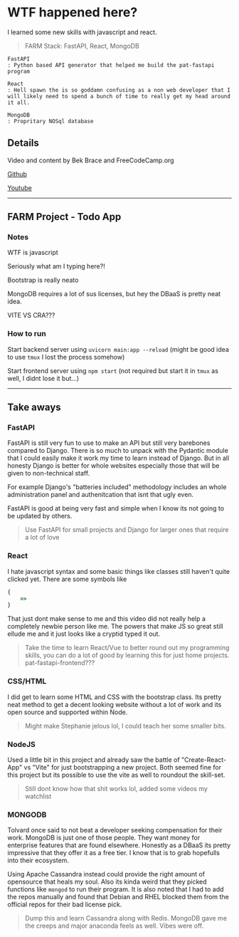 # WTF happened here?
I learned some new skills with javascript and react.

> FARM Stack: FastAPI, React, MongoDB

    FastAPI
    : Python based API generator that helped me build the pat-fastapi program

    React
    : Hell spawn the is so goddamn confusing as a non web developer that I will likely need to spend a bunch of time to really get my head around it all.

    MongoDB
    : Propritary NOSql database

## Details
Video and content by Bek Brace and FreeCodeCamp.org

[Github](https://github.com/BekBrace/FARM-Stack-Course)

[Youtube](https://www.youtube.com/watch?v=OzUzrs8uJl8)

---

## FARM Project - Todo App
### Notes
WTF is javascript

Seriously what am I typing here?!

Bootstrap is really neato

MongoDB requires a lot of sus licenses, but hey the DBaaS is pretty neat idea.

VITE VS CRA???

### How to run
Start backend server using `uvicorn main:app --reload` (might be good idea to use `tmux` I lost the process somehow)

Start frontend server using `npm start` (not required but start it in `tmux` as well, I didnt lose it but...)

---

## Take aways
### FastAPI
FastAPI is still very fun to use to make an API but still very barebones compared to Django. There is so much to unpack with the Pydantic module that I could easily make it work my time to learn instead of Django. But in all honesty Django is better for whole websites especially those that will be given to non-technical staff. 


For example Django's "batteries included" methodology includes an whole administration panel and authenitcation that isnt that ugly even.

FastAPI is good at being very fast and simple when I know its not going to be updated by others.

> Use FastAPI for small projects and Django for larger ones that require a lot of love

### React
I hate javascript syntax and some basic things like classes still haven't quite clicked yet. There are some symbols like
``` javascript
{
    =>
}
```
That just dont make sense to me and this video did not really help a completely newbie person like me. The powers that make JS so great still ellude me and it just looks like a cryptid typed it out. 

> Take the time to learn React/Vue to better round out my programming skills, you can do a lot of good by learning this for just home projects. pat-fastapi-frontend???

### CSS/HTML
I did get to learn some HTML and CSS with the bootstrap class. Its pretty neat method to get a decent looking website without a lot of work and its open source and supported within Node.

> Might make Stephanie jelous lol, I could teach her some smaller bits.

### NodeJS
Used a little bit in this project and already saw the battle of "Create-React-App" vs "Vite" for just bootstrapping a new project. Both seemed fine for this project but its possible to use the vite as well to roundout the skill-set.

> Still dont know how that shit works lol, added some videos my watchlist

### MONGODB
Tolvard once said to not beat a developer seeking compensation for their work. MongoDB is just one of those people. They want money for enterprise features that are found elsewhere. Honestly as a DBaaS its pretty impressive that they offer it as a free tier. I know that is to grab hopefulls into their ecosystem. 

Using Apache Cassandra instead could provide the right amount of opensource that heals my soul. Also its kinda weird that they picked functions like `mongod` to run their program. It is also noted that I had to add the repos manually and found that Debian and RHEL blocked them from the official repos for their bad license pick. 

> Dump this and learn Cassandra along with Redis. MongoDB gave me the creeps and major anaconda feels as well. Vibes were off.
